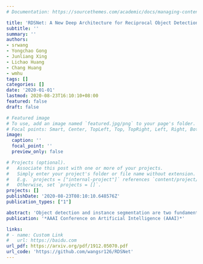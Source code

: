 ```yaml
---
# Documentation: https://sourcethemes.com/academic/docs/managing-content/

title: 'RDSNet: A New Deep Architecture for Reciprocal Object Detection and Instance Segmentation'
subtitle: ''
summary: ''
authors:
- srwang
- Yongchao Gong
- Junliang Xing
- Lichao Huang
- Chang Huang
- wmhu
tags: []
categories: []
date: '2020-01-01'
lastmod: 2020-08-23T16:10:10+08:00
featured: false
draft: false

# Featured image
# To use, add an image named `featured.jpg/png` to your page's folder.
# Focal points: Smart, Center, TopLeft, Top, TopRight, Left, Right, BottomLeft, Bottom, BottomRight.
image:
  caption: ''
  focal_point: ''
  preview_only: false

# Projects (optional).
#   Associate this post with one or more of your projects.
#   Simply enter your project's folder or file name without extension.
#   E.g. `projects = ["internal-project"]` references `content/project/deep-learning/index.md`.
#   Otherwise, set `projects = []`.
projects: []
publishDate: '2020-08-23T08:10:10.648576Z'
publication_types: ["1"]

abstract: 'Object detection and instance segmentation are two fundamental computer vision tasks. They are closely correlated but their relations have not yet been fully explored in most previous work. This paper presents RDSNet, a novel deep architecture for reciprocal object detection and instance segmentation. To reciprocate these two tasks, we design a two-stream structure to learn features on both the object level (i.e., bounding boxes) and the pixel level (i.e., instance masks) jointly. Within this structure, information from the two streams is fused alternately, namely information on the object level introduces the awareness of instance and translation variance to the pixel level, and information on the pixel level refines the localization accuracy of objects on the object level in return. Specifically, a correlation module and a cropping module are proposed to yield instance masks, as well as a mask based boundary refinement module for more accurate bounding boxes. Extensive experimental analyses and comparisons on the COCO dataset demonstrate the effectiveness and efficiency of RDSNet. The source code is available at https://github.com/wangsr126/RDSNet.'
publication: '*AAAI Conference on Artificial Intelligence (AAAI)*'

links:
# - name: Custom Link
#   url: https://baidu.com
url_pdf: https://arxiv.org/pdf/1912.05070.pdf
url_code: 'https://github.com/wangsr126/RDSNet'
---
```

